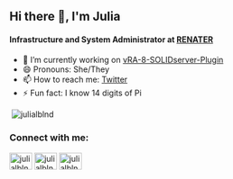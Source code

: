 ## Hi there 👋, I'm Julia
#### Infrastructure and System Administrator at [RENATER](https://github.com/Renater)

- 🔭 I’m currently working on [vRA-8-SOLIDserver-Plugin](https://github.com/JuliaLblnd/vRA-8-SOLIDserver-Plugin)
- 😄 Pronouns: She/They
- 📫 How to reach me: [Twitter](https://twitter.com/JuliaLblnd)
- ⚡ Fun fact: I know 14 digits of Pi

<p>&nbsp;<img align="center" src="https://github-readme-stats.vercel.app/api?username=julialblnd&show_icons=true&include_all_commits=true&locale=en&theme=radical&hide_border=true" alt="julialblnd" /></p>

<h3 align="left">Connect with me:</h3>
<p align="left">
<a href="https://twitter.com/julialblnd" target="blank"><img align="center" src="https://raw.githubusercontent.com/rahuldkjain/github-profile-readme-generator/master/src/images/icons/Social/twitter.svg" alt="julialblnd" height="30" width="40" /></a>
<a href="https://linkedin.com/in/julialblnd" target="blank"><img align="center" src="https://raw.githubusercontent.com/rahuldkjain/github-profile-readme-generator/master/src/images/icons/Social/linked-in-alt.svg" alt="julialblnd" height="30" width="40" /></a>
<a href="https://instagram.com/julialblnd" target="blank"><img align="center" src="https://raw.githubusercontent.com/rahuldkjain/github-profile-readme-generator/master/src/images/icons/Social/instagram.svg" alt="julialblnd" height="30" width="40" /></a>
</p>

<!--
**JuliaLblnd/JuliaLblnd** is a ✨ _special_ ✨ repository because its `README.md` (this file) appears on your GitHub profile.

Here are some ideas to get you started:

- 🔭 I’m currently working on ...
- 🌱 I’m currently learning ...
- 👯 I’m looking to collaborate on ...
- 🤔 I’m looking for help with ...
- 💬 Ask me about ...
- 📫 How to reach me: ...
- 😄 Pronouns: ...
- ⚡ Fun fact: ...

<h1 align="center">Hi there 👋, I'm Julia</h1>
<h3 align="center">An Infrastructure and System Administrator from France</h3>

<p>&nbsp;<img align="center" src="https://github-readme-stats.vercel.app/api?username=julialblnd&show_icons=true&include_all_commits=true&locale=en&bg_color=45,6E3BC6,C763C2&title_color=E8813A&icon_color=6E3BC6&text_color=F1D448&hide_border=true" alt="julialblnd" /></p>

<p align="left"> <a href="https://twitter.com/julialblnd" target="blank"><img src="https://img.shields.io/twitter/follow/julialblnd?logo=twitter&style=for-the-badge" alt="julialblnd" /></a> </p>

<p>&nbsp;<img align="center" src="https://github-readme-stats.vercel.app/api?username=julialblnd&show_icons=true&locale=en" alt="julialblnd" /></p>

<h3 align="left">Languages and Tools:</h3>
<p align="left"> <a href="https://www.php.net" target="_blank" rel="noreferrer"> <img src="https://raw.githubusercontent.com/devicons/devicon/master/icons/php/php-original.svg" alt="php" width="40" height="40"/> </a> <a href="https://www.python.org" target="_blank" rel="noreferrer"> <img src="https://raw.githubusercontent.com/devicons/devicon/master/icons/python/python-original.svg" alt="python" width="40" height="40"/> </a> </p>

-->
